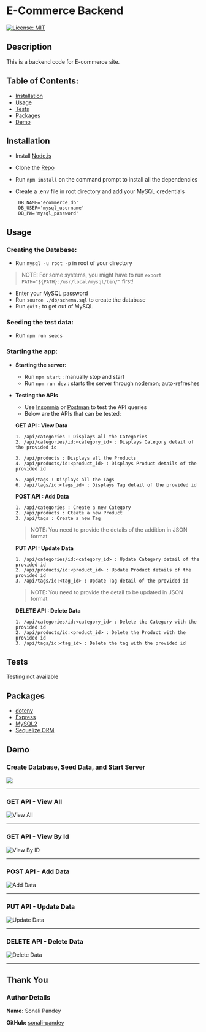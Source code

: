 # E-Commerce Backend

[![License: MIT](https://img.shields.io/badge/License-MIT-yellow.svg)](https://opensource.org/licenses/MIT)


## Description

This is a backend code for E-commerce site.

## Table of Contents:

* [Installation](#installation)
* [Usage](#usage)
* [Tests](#tests)
* [Packages](#packages)
* [Demo](#demo)

## Installation

* Install [Node.js](https://nodejs.dev/)
* Clone the [Repo](https://github.com/sonali-pandey/e-commerce-backend)
* Run `npm install` on the command prompt to install all the dependencies
* Create a .env file in root directory and add your MySQL credentials

       DB_NAME='ecommerce_db' 
       DB_USER='mysql_username'
       DB_PW='mysql_password'

## Usage

### Creating the Database:
- Run `mysql -u root -p` in root of your directory

>NOTE: For some systems, you might have to run `export PATH="${PATH}:/usr/local/mysql/bin/"` first!

- Enter your MySQL password
- Run `source ./db/schema.sql` to create the database
- Run `quit;` to get out of MySQL

### Seeding the test data:
- Run `npm run seeds`

### Starting the app:

* **Starting the server:**
   - Run `npm start` : manually stop and start
   - Run `npm run dev` : starts the server through [nodemon](https://www.npmjs.com/package/nodemon); auto-refreshes

* **Testing the APIs**
   - Use [Insomnia](https://insomnia.rest/) or [Postman](https://www.postman.com/) to test the API queries
   - Below are the APIs that can be tested:
      
   **GET API : View Data**
   
      1. /api/categories : Displays all the Categories
      2. /api/categories/id:<category_id> : Displays Category detail of the provided id
      
      3. /api/products : Displays all the Products
      4. /api/products/id:<product_id> : Displays Product details of the provided id
      
      5. /api/tags : Displays all the Tags
      6. /api/tags/id:<tags_id> : Displays Tag detail of the provided id

  **POST API : Add Data**
      
      1. /api/categories : Create a new Category
      2. /api/products : Cteate a new Product
      3. /api/tags : Create a new Tag
     
     >NOTE: You need to provide the details of the addition in JSON format

  **PUT API : Update Data**
      
      1. /api/categories/id:<category_id> : Update Category detail of the provided id
      2. /api/products/id:<product_id> : Update Product details of the provided id
      3. /api/tags/id:<tag_id> : Update Tag detail of the provided id

     >NOTE: You need to provide the detail to be updated in JSON format
      
  **DELETE API : Delete Data**
  
      1. /api/categories/id:<category_id> : Delete the Category with the provided id
      2. /api/products/id:<product_id> : Delete the Product with the provided id
      3. /api/tags/id:<tag_id> : Delete the tag with the provided id

## Tests
Testing not available

## Packages
- [dotenv](https://www.npmjs.com/package/dotenv)
- [Express](https://expressjs.com/)
- [MySQL2](https://www.npmjs.com/package/mysql2)
- [Sequelize ORM](https://sequelize.org/)

## Demo

### Create Database, Seed Data, and Start Server

![](./assets/demo/create-seed-start.gif)

-----------------------------------------------------------------------------------------------------------------------------------------------------------------

### GET API - View All

![View All](./assets/demo/GET-API-View-all.gif)

-----------------------------------------------------------------------------------------------------------------------------------------------------------------

### GET API - View By Id

![View By ID](./assets/demo/GET-API-View-By-ID.gif)

-----------------------------------------------------------------------------------------------------------------------------------------------------------------

### POST API - Add Data

![Add Data](./assets/demo/POST-API-Add-Data.gif)

-----------------------------------------------------------------------------------------------------------------------------------------------------------------

### PUT API - Update Data

![Update Data](./assets/demo/PUT-API-Update-Data.gif)

-----------------------------------------------------------------------------------------------------------------------------------------------------------------

### DELETE API - Delete Data

![Delete Data](./assets/demo/DELETE-API-Delete-Data.gif)

-----------------------------------------------------------------------------------------------------------------------------------------------------------------

## Thank You
### Author Details
**Name:** Sonali Pandey

**GitHub:** [sonali-pandey](https://github.com/sonali-pandey)

